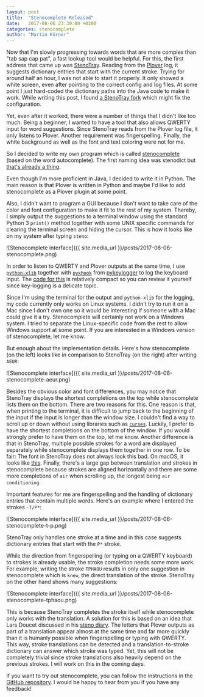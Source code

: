 ```yaml
---
layout: post
title:  "Stenocomplete Released"
date:   2017-08-06 23:30:00 +0200
categories: stenocomplete
author: "Martin Körner" 
---
```


Now that I'm slowly progressing towards words that are more complex than "tab sap cap pat", a fast lookup tool would be helpful.
For this, the first address that came up was [StenoTray](https://github.com/brentn/StenoTray).
Reading from the [Plover](https://github.com/openstenoproject/plover) log, it suggests dictionary entries that start with the current stroke.
Trying for around half an hour, I was not able to start it properly.
It only showed a white screen, even after pointing to the correct config and log files.
At some point I just hard-coded the dictionary paths into the Java code to make it work.
While writing this post, I found [a StenoTray fork](https://github.com/SmackleFunky/StenoTray) which might fix the configuration.

Yet, even after it worked, there were a number of things that I didn't like too much.
Being a beginner, I wanted to have a tool that also allows QWERTY input for word suggestions.
Since StenoTray reads from the Plover log file, it only listens to Plover.
Another requirement was fingerspelling.
Finally, the white background as well as the font and text coloring were not for me.


So I decided to write my own program which is called [stenocomplete](https://github.com/mkrnr/stenocomplete) (based on the word autocomplete).
The first naming idea was stenodict but [that's already a thing](http://www.openstenoproject.org/stenodict/).

Even though I'm more proficient in Java, I decided to write it in Python.
The main reason is that Plover is written in Python and maybe I'd like to add stenocomplete as a Plover plugin at some point.

Also, I didn't want to program a GUI because I don't want to take care of the color and font configuration to make it fit to the rest of my system.
Thereby, I simply output the suggestions to a terminal window using the standard Python 3 `print()` method together with some UNIX specific commands for clearing the terminal screen and hiding the cursor.
This is how it looks like on my system after typing `steno`:

![Stenocomplete interface]({{ site.media_url }}/posts/2017-08-06-stenocomplete.png)

In order to listen to QWERTY and Plover outputs at the same time, I use [`python-xlib`](https://github.com/python-xlib/python-xlib) together with [`pyxhook`](https://github.com/mkrnr/stenocomplete/blob/master/stenocomplete/key_log/pyxhook.py) from [pykeylogger](https://sourceforge.net/projects/pykeylogger/) to log the keyboard input.
The [code for this](https://github.com/mkrnr/stenocomplete/tree/master/stenocomplete/key_log) is relatively compact so you can review it yourself since key-logging is a delicate topic.

Since I'm using the terminal for the output and `python-xlib` for the logging, my code currently only works on Linux systems.
I didn't try to run it on a Mac since I don't own one so it would be interesting if someone with a Mac could give it a try.
Stenocomplete will certainly not work on a Windows system.
I tried to separate the Linux-specific code from the rest to allow Windows support at some point.
If you are interested in a Windows version of stenocomplete, let me know.

But enough about the implementation details.
Here's how stenocomplete (on the left) looks like in comparison to StenoTray (on the right) after writing `AEUR`:

![Stenocomplete interface]({{ site.media_url }}/posts/2017-08-06-stenocomplete-aeur.png)

Besides the obvious color and font differences, you may notice that StenoTray displays the shortest completions on the top while stenocomplete lists them on the bottom.
There are two reasons for this.
One reason is that, when printing to the terminal, it is difficult to jump back to the beginning of the input if the input is longer than the window size.
I couldn't find a way to scroll up or down without using libraries such as [`curses`](https://docs.python.org/3/howto/curses.html).
Luckily, I prefer to have the shortest completions on the bottom of the window.
If you would strongly prefer to have them on the top, let me know.
Another difference is that in StenoTray, multiple possible strokes for a word are displayed separately while stenocomplete displays them together in one row.
To be fair: The font in StenoTray does not always look this bad.
On macOS, it looks like [this](http://i.imgur.com/iJhh5on.png).
Finally, there's a large gap between translation and strokes in stenocomplete because strokes are aligned horizontally and there are some more completions of `air` when scrolling up, the longest being `air conditioning`.


Important features for me are fingerspelling and the handling of dictionary entries that contain multiple words.
Here's an example where I entered the strokes `-T/P*`:

![Stenocomplete interface]({{ site.media_url }}/posts/2017-08-06-stenocomplete-t-p.png)

StenoTray only handles one stroke at a time and in this case suggests dictionary entries that start with the `P*` stroke.


While the direction from fingerspelling (or typing on a QWERTY keyboard) to strokes is already usable, the stroke completion needs some more work.
For example, writing the stroke `TPHAOU` results in only one suggestion in stenocomplete which is `knew`, the direct translation of the stroke.
StenoTray on the other hand shows many suggestions: 

![Stenocomplete interface]({{ site.media_url }}/posts/2017-08-06-stenocomplete-tphaou.png)

This is because StenoTray completes the stroke itself while stenocomplete only works with the translation.
A solution for this is based on an idea that Lars Doucet discussed in his [steno diary](https://docs.google.com/document/d/1fzpb_xWfiXzUo3f1jHkmLVb0pOB7py6gwL0XHyCYewA).
The letters that Plover outputs as part of a translation appear almost at the same time and far more quickly than it is humanly possible when fingerspelling or typing with QWERTY.
This way, stroke translations can be detected and a translation-to-stroke dictionary can answer which stroke was typed.
Yet, this will not be completely trivial since stroke translations also heavily depend on the previous strokes.
I will work on this in the coming days.


If you want to try out stenocomplete, you can follow the instructions in the [GitHub repository](https://github.com/mkrnr/stenocomplete/).
I would be happy to hear from you if you have any feedback!
